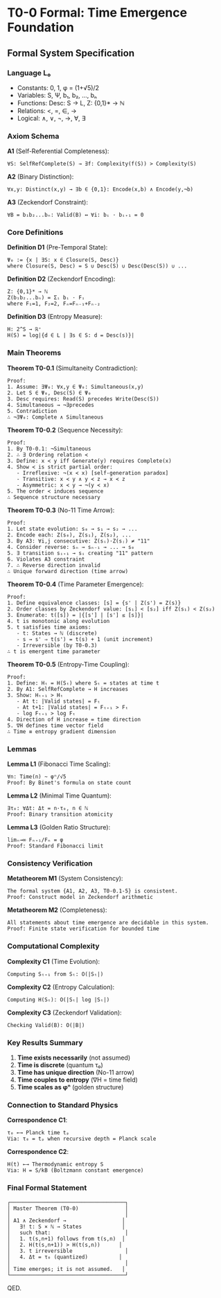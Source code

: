 # T0-0 Formal: Time Emergence Foundation

## Formal System Specification

### Language L₀
- Constants: 0, 1, φ = (1+√5)/2
- Variables: S, Ψ, b₁, b₂, ..., bₙ
- Functions: Desc: S → L, Z: {0,1}* → ℕ
- Relations: <, =, ∈, →
- Logical: ∧, ∨, ¬, →, ∀, ∃

### Axiom Schema

**A1** (Self-Referential Completeness):
```
∀S: SelfRefComplete(S) → ∃f: Complexity(f(S)) > Complexity(S)
```

**A2** (Binary Distinction):
```
∀x,y: Distinct(x,y) → ∃b ∈ {0,1}: Encode(x,b) ∧ Encode(y,¬b)
```

**A3** (Zeckendorf Constraint):
```
∀B = b₁b₂...bₙ: Valid(B) ↔ ∀i: bᵢ · bᵢ₊₁ = 0
```

### Core Definitions

**Definition D1** (Pre-Temporal State):
```
Ψ₀ := {x | ∃S: x ∈ Closure(S, Desc)}
where Closure(S, Desc) = S ∪ Desc(S) ∪ Desc(Desc(S)) ∪ ...
```

**Definition D2** (Zeckendorf Encoding):
```
Z: {0,1}* → ℕ
Z(b₁b₂...bₙ) = Σᵢ bᵢ · Fᵢ
where F₁=1, F₂=2, Fₙ=Fₙ₋₁+Fₙ₋₂
```

**Definition D3** (Entropy Measure):
```
H: 2^S → ℝ⁺
H(S) = log|{d ∈ L | ∃s ∈ S: d = Desc(s)}|
```

### Main Theorems

**Theorem T0-0.1** (Simultaneity Contradiction):
```
Proof:
1. Assume: ∃Ψ₀: ∀x,y ∈ Ψ₀: Simultaneous(x,y)
2. Let S ∈ Ψ₀, Desc(S) ∈ Ψ₀
3. Desc requires: Read(S) precedes Write(Desc(S))
4. Simultaneous → ¬∃precedes
5. Contradiction
∴ ¬∃Ψ₀: Complete ∧ Simultaneous
```

**Theorem T0-0.2** (Sequence Necessity):
```
Proof:
1. By T0-0.1: ¬Simultaneous
2. ∴ ∃ Ordering relation ≺
3. Define: x ≺ y iff Generate(y) requires Complete(x)
4. Show ≺ is strict partial order:
   - Irreflexive: ¬(x ≺ x) [self-generation paradox]
   - Transitive: x ≺ y ∧ y ≺ z → x ≺ z
   - Asymmetric: x ≺ y → ¬(y ≺ x)
5. The order ≺ induces sequence
∴ Sequence structure necessary
```

**Theorem T0-0.3** (No-11 Time Arrow):
```
Proof:
1. Let state evolution: s₀ → s₁ → s₂ → ...
2. Encode each: Z(s₀), Z(s₁), Z(s₂), ...
3. By A3: ∀i,j consecutive: Z(sᵢ)·Z(sⱼ) ≠ "11"
4. Consider reverse: sₙ → sₙ₋₁ → ... → s₀
5. ∃ transition sᵢ₊₁ → sᵢ creating "11" pattern
6. Violates A3 constraint
7. ∴ Reverse direction invalid
∴ Unique forward direction (time arrow)
```

**Theorem T0-0.4** (Time Parameter Emergence):
```
Proof:
1. Define equivalence classes: [s] = {s' | Z(s') = Z(s)}
2. Order classes by Zeckendorf value: [s₁] < [s₂] iff Z(s₁) < Z(s₂)
3. Enumerate: t([s]) = |{[s'] | [s'] ≤ [s]}|
4. t is monotonic along evolution
5. t satisfies time axioms:
   - t: States → ℕ (discrete)
   - s → s' ⇒ t(s') = t(s) + 1 (unit increment)
   - Irreversible (by T0-0.3)
∴ t is emergent time parameter
```

**Theorem T0-0.5** (Entropy-Time Coupling):
```
Proof:
1. Define: Hₜ = H(Sₜ) where Sₜ = states at time t
2. By A1: SelfRefComplete → H increases
3. Show: Hₜ₊₁ > Hₜ
   - At t: |Valid states| = Fₜ
   - At t+1: |Valid states| = Fₜ₊₁ > Fₜ
   - log Fₜ₊₁ > log Fₜ
4. Direction of H increase = time direction
5. ∇H defines time vector field
∴ Time ≡ entropy gradient dimension
```

### Lemmas

**Lemma L1** (Fibonacci Time Scaling):
```
∀n: Time(n) ~ φⁿ/√5
Proof: By Binet's formula on state count
```

**Lemma L2** (Minimal Time Quantum):
```
∃τ₀: ∀Δt: Δt = n·τ₀, n ∈ ℕ
Proof: Binary transition atomicity
```

**Lemma L3** (Golden Ratio Structure):
```
limₙ→∞ Fₙ₊₁/Fₙ = φ
Proof: Standard Fibonacci limit
```

### Consistency Verification

**Metatheorem M1** (System Consistency):
```
The formal system {A1, A2, A3, T0-0.1-5} is consistent.
Proof: Construct model in Zeckendorf arithmetic
```

**Metatheorem M2** (Completeness):
```
All statements about time emergence are decidable in this system.
Proof: Finite state verification for bounded time
```

### Computational Complexity

**Complexity C1** (Time Evolution):
```
Computing Sₜ₊₁ from Sₜ: O(|Sₜ|)
```

**Complexity C2** (Entropy Calculation):
```
Computing H(Sₜ): O(|Sₜ| log |Sₜ|)
```

**Complexity C3** (Zeckendorf Validation):
```
Checking Valid(B): O(|B|)
```

### Key Results Summary

1. **Time exists necessarily** (not assumed)
2. **Time is discrete** (quantum τ₀)  
3. **Time has unique direction** (No-11 arrow)
4. **Time couples to entropy** (∇H = time field)
5. **Time scales as φⁿ** (golden structure)

### Connection to Standard Physics

**Correspondence C1**:
```
τ₀ ←→ Planck time tₚ
Via: τ₀ = tₚ when recursive depth = Planck scale
```

**Correspondence C2**:
```
H(t) ←→ Thermodynamic entropy S
Via: H = S/kB (Boltzmann constant emergence)
```

### Final Formal Statement

```
┌─────────────────────────────────────┐
│ Master Theorem (T0-0)               │
│                                     │
│ A1 ∧ Zeckendorf →                  │
│   ∃! t: S × ℕ → States             │
│   such that:                        │
│   1. t(s,n+1) follows from t(s,n)  │
│   2. H(t(s,n+1)) > H(t(s,n))      │
│   3. t irreversible                 │
│   4. Δt = τ₀ (quantized)          │
│                                     │
│ Time emerges; it is not assumed.   │
└─────────────────────────────────────┘
```

QED.